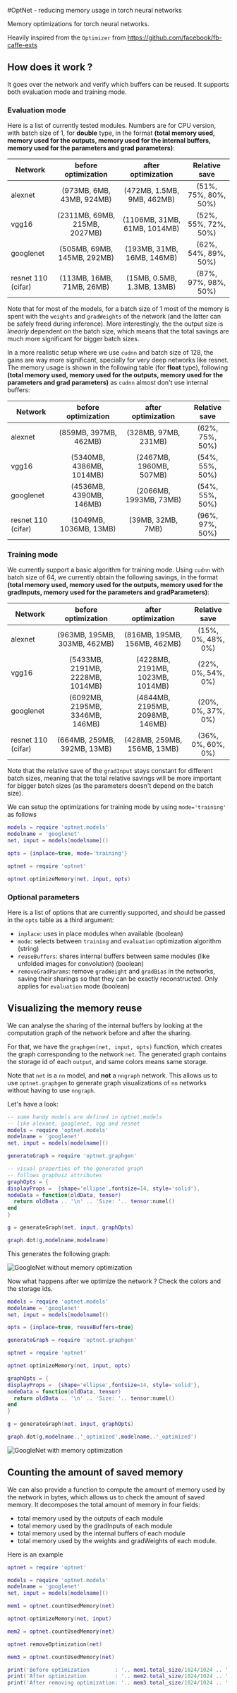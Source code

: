 #OptNet - reducing memory usage in torch neural networks

Memory optimizations for torch neural networks.

Heavily inspired from the `Optimizer` from https://github.com/facebook/fb-caffe-exts

## How does it work ?

It goes over the network and verify which buffers can be reused.
It supports both evaluation mode and training mode.

### Evaluation mode

Here is a list of currently tested modules. Numbers are for CPU version, with batch size of 1, for **double** type, in the format
**(total memory used, memory used for the outputs, memory used for the internal buffers, memory used for the parameters and grad parameters)**:

| Network | before optimization | after optimization | Relative save |
| ------- | :--------: | :-------: | :------: |
|alexnet | (973MB, 6MB, 43MB, 924MB) | (472MB, 1.5MB, 9MB, 462MB) | (51%, 75%, 80%, 50%) |
|vgg16 | (2311MB, 69MB, 215MB, 2027MB) | (1106MB, 31MB, 61MB, 1014MB) | (52%, 55%, 72%, 50%) |
|googlenet | (505MB, 69MB, 145MB, 292MB) | (193MB, 31MB, 16MB, 146MB) | (62%, 54%, 89%, 50%) |
|resnet 110 (cifar)| (113MB, 16MB, 71MB, 26MB) | (15MB, 0.5MB, 1.3MB, 13MB) | (87%, 97%, 98%, 50%) |

Note that for most of the models, for a batch size of 1 most of the memory is spent with the `weights` and `gradWeights` of the network (and the latter can be safely freed during inference).
More interestingly, the the output size is *linearly* dependent on the batch size, which means that the total savings are much more significant for bigger batch sizes.

In a more realistic setup where we use `cudnn` and batch size of 128, the gains are
way more significant, specially for very deep networks like resnet. The memory usage is shown in the following table (for **float** type), following **(total memory used, memory used for the outputs, memory used for the parameters and grad parameters)** as `cudnn` almost don't use internal buffers:

| Network | before optimization | after optimization | Relative save |
| ------- | :--------: | :-------: | :------: |
|alexnet | (859MB, 397MB, 462MB) | (328MB, 97MB, 231MB) | (62%, 75%, 50%) |
|vgg16 | (5340MB, 4386MB, 1014MB) | (2467MB, 1960MB, 507MB) | (54%, 55%, 50%) |
|googlenet | (4536MB, 4390MB, 146MB) | (2066MB, 1993MB, 73MB) | (54%, 55%, 50%) |
|resnet 110 (cifar)| (1049MB, 1036MB, 13MB) | (39MB, 32MB, 7MB) | (96%, 97%, 50%) |

### Training mode

We currently support a basic algorithm for training mode.
Using `cudnn` with batch size of 64, we currently obtain the following savings, in the format **(total memory used, memory used for the outputs, memory used for the gradInputs, memory used for the parameters and gradParameters)**:

| Network | before optimization | after optimization | Relative save |
| ------- | :--------: | :-------: | :------: |
|alexnet | (963MB, 195MB, 303MB, 462MB) | (816MB, 195MB, 156MB, 462MB) | (15%, 0%, 48%, 0%) |
|vgg16 | (5433MB, 2191MB, 2228MB, 1014MB) | (4228MB, 2191MB, 1023MB, 1014MB) | (22%, 0%, 54%, 0%) |
|googlenet | (6092MB, 2195MB, 3346MB, 146MB) | (4844MB, 2195MB, 2098MB, 146MB) | (20%, 0%, 37%, 0%) |
|resnet 110 (cifar)| (664MB, 259MB, 392MB, 13MB) | (428MB, 259MB, 156MB, 13MB) | (36%, 0%, 60%, 0%) |

Note that the relative save of the `gradInput` stays constant for different batch sizes, meaning that the total relative savings will be more important for bigger batch sizes (as the parameters doesn't depend on the batch size).

We can setup the optimizations for training mode by using `mode='training'` as follows

```lua
models = require 'optnet.models'
modelname = 'googlenet'
net, input = models[modelname]()

opts = {inplace=true, mode='training'}

optnet = require 'optnet'

optnet.optimizeMemory(net, input, opts)
```

### Optional parameters

Here is a list of options that are currently supported, and should be passed in the `opts` table as a third argument:
* `inplace`: uses in place modules when available (boolean)
* `mode`: selects between `training` and `evaluation` optimization algorithm (string)
* `reuseBuffers`: shares internal buffers between same modules (like unfolded images for convolution) (boolean)
* `removeGradParams`: remove `gradWeight` and `gradBias` in the networks, saving their sharings so that they can be exactly reconstructed. Only applies for `evaluation` mode (boolean)

## Visualizing the memory reuse

We can analyse the sharing of the internal buffers by looking at the computation
graph of the network before and after the sharing.

For that, we have the `graphgen(net, input, opts)` function, which creates the
graph corresponding to the network `net`. The generated graph contains the storage
id of each `output`, and same colors means same storage.

Note that `net` is a `nn` model, and **not** a `nngraph` network. This allows us
to use `optnet.graphgen` to generate graph visualizations of `nn` networks without
having to use `nngraph`.

Let's have a look:

```lua
-- some handy models are defined in optnet.models
-- like alexnet, googlenet, vgg and resnet
models = require 'optnet.models'
modelname = 'googlenet'
net, input = models[modelname]()

generateGraph = require 'optnet.graphgen'

-- visual properties of the generated graph
-- follows graphviz attributes
graphOpts = {
displayProps =  {shape='ellipse',fontsize=14, style='solid'},
nodeData = function(oldData, tensor)
  return oldData .. '\n' .. 'Size: '.. tensor:numel()
end
}

g = generateGraph(net, input, graphOpts)

graph.dot(g,modelname,modelname)
```

This generates the following graph:

![GoogleNet without memory optimization](doc/googlenet.gif)

Now what happens after we optimize the network ? Check the colors and the storage
ids.

```lua
models = require 'optnet.models'
modelname = 'googlenet'
net, input = models[modelname]()

opts = {inplace=true, reuseBuffers=true}

generateGraph = require 'optnet.graphgen'

optnet = require 'optnet'

optnet.optimizeMemory(net, input, opts)

graphOpts = {
displayProps =  {shape='ellipse',fontsize=14, style='solid'},
nodeData = function(oldData, tensor)
  return oldData .. '\n' .. 'Size: '.. tensor:numel()
end
}

g = generateGraph(net, input, graphOpts)

graph.dot(g,modelname..'_optimized',modelname..'_optimized')
```
![GoogleNet with memory optimization](doc/googlenet_optimized.gif)

## Counting the amount of saved memory

We can also provide a function to compute the amount of memory used by the network
in bytes, which allows us to check the amount of saved memory.
It decomposes the total amount of memory in four fields:
* total memory used by the outputs of each module
* total memory used by the gradInputs of each module
* total memory used by the internal buffers of each module
* total memory used by the weights and gradWeights of each module.

Here is an example

```lua
optnet = require 'optnet'

models = require 'optnet.models'
modelname = 'googlenet'
net, input = models[modelname]()

mem1 = optnet.countUsedMemory(net)

optnet.optimizeMemory(net, input)

mem2 = optnet.countUsedMemory(net)

optnet.removeOptimization(net)

mem3 = optnet.countUsedMemory(net)

print('Before optimization        : '.. mem1.total_size/1024/1024 .. ' MBytes')
print('After optimization         : '.. mem2.total_size/1024/1024 .. ' MBytes')
print('After removing optimization: '.. mem3.total_size/1024/1024 .. ' MBytes')

```
